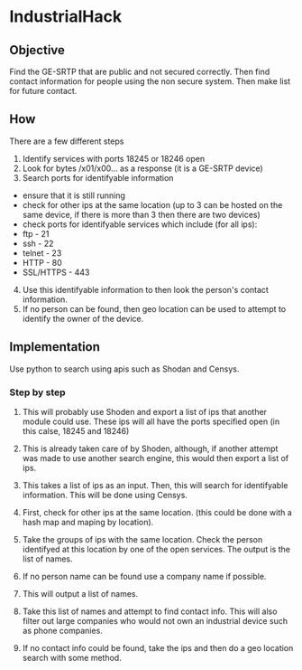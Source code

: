 # IndustrialHack

## Objective

Find the GE-SRTP that are public and not secured correctly. Then find contact 
information for people using the non secure system. Then make list for future 
contact.

## How

There are a few different steps

1. Identify services with ports 18245 or 18246 open
2. Look for bytes /x01/x00... as a response (it is a GE-SRTP device)
3. Search ports for identifyable information
  * ensure that it is still running
  * check for other ips at the same location (up to 3 can be hosted on the same 
  device, if there is more than 3 then there are two devices)
  * check ports for identifyable services which include (for all ips):
   * ftp - 21
   * ssh - 22
   * telnet - 23
   * HTTP - 80
   * SSL/HTTPS - 443
4. Use this identifyable information to then look the person's contact 
information.
5. If no person can be found, then geo location can be used to attempt to 
identify the owner of the device.

## Implementation

Use python to search using apis such as Shodan and Censys.

### Step by step

1. This will probably use Shoden and export a list of ips that another module 
could use. These ips will all have the ports specified open (in this calse, 18245 
and 18246)

2. This is already taken care of by Shoden, although, if another attempt was 
made to use another search engine, this would then export a list of ips.

3. This takes a list of ips as an input. Then, this will search for identifyable 
information. This will be done using Censys.

  1. First, check for other ips at the same location. (this could be done with 
  a hash map and maping by location).
  
  2. Take the groups of ips with the same location. Check the person identifyed 
  at this location by one of the open services. The output is the list of names.
  
  3. If no person name can be found use a company name if possible.
  
  4. This will output a list of names.
  
4. Take this list of names and attempt to find contact info. This will also 
filter out large companies who would not own an industrial device such as 
phone companies.

5. If no contact info could be found, take the ips and then do a geo location 
search with some method.



